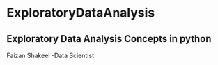 # ExploratoryDataAnalysis

Exploratory Data Analysis Concepts in python
--
Faizan Shakeel
-Data Scientist

